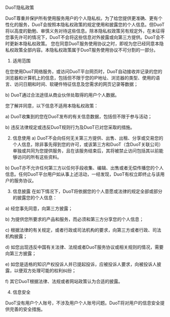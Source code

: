 DuoT隐私政策

DuoT尊重并保护所有使用服务用户的个人隐私权。为了给您提供更准确、更有个性化的服务，DuoT会按照本隐私权政策的规定使用和披露您的个人信息。但DuoT将以高度的勤勉、审慎义务对待这些信息。除本隐私权政策另有规定外，在未征得您事先许可的情况下，DuoT不会将这些信息对外披露或向第三方提供。DuoT会不时更新本隐私权政策。
您在同意DuoT服务使用协议之时，即视为您已经同意本隐私权政策全部内容。本隐私权政策属于DuoT服务使用协议不可分割的一部分。

1. 适用范围

在您使用DuoT网络服务，或访问DuoT平台网页时，DuoT自动接收并记录的您的浏览器和计算机上的信息，包括但不限于您的IP地址、浏览器的类型、使用的语言、访问日期和时间、软硬件特征信息及您需求的网页记录等数据；

 b) DuoT通过合法途径从商业伙伴处取得的用户个人数据。

 您了解并同意，以下信息不适用本隐私权政策：

a) DuoT收集到的您在DuoT发布的有关信息数据，包括但不限于参与活动；

b) 违反法律规定或违反DuoT规则行为及DuoT已对您采取的措施。



2. 信息使用
a)
DuoT不会向任何无关第三方提供、出售、出租、分享或交易您的个人信息，除非事先得到您的许可，或该第三方和DuoT（含DuoT关联公司）单独或共同为您提供服务，且在该服务结束后，其将被禁止访问包括其以前能够访问的所有这些资料。

b) DuoT亦不允许任何第三方以任何手段收集、编辑、出售或者无偿传播您的个人信息。任何DuoT平台用户如从事上述活动，一经发现，DuoT有权立即终止与该用户的服务协议。



3. 信息披露
 在如下情况下，DuoT将依据您的个人意愿或法律的规定全部或部分的披露您的个人信息：

a) 经您事先同意，向第三方披露；

b) 为提供您所要求的产品和服务，而必须和第三方分享您的个人信息；

c) 根据法律的有关规定，或者行政或司法机构的要求，向第三方或者行政、司法机构披露；

d) 如您出现违反中国有关法律、法规或者DuoT服务协议或相关规则的情况，需要向第三方披露；

e) 如您是适格的知识产权投诉人并已提起投诉，应被投诉人要求，向被投诉人披露，以便双方处理可能的权利纠纷；

f) 其它DuoT根据法律、法规或者网站政策认为合适的披露。


4. 信息安全

DuoT没有用户个人账号，不涉及用户个人账号问题。DuoT将对用户的信息安全提供完善的安全措施。

